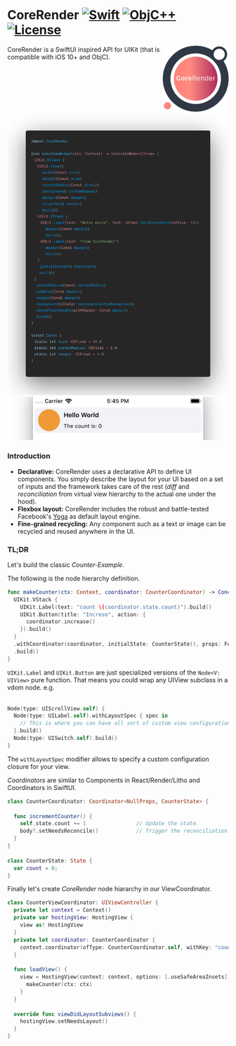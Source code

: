 # CoreRender [![Swift](https://img.shields.io/badge/swift-5.1-orange.svg?style=flat)](#) [![ObjC++](https://img.shields.io/badge/ObjC++-blue.svg?style=flat)](#) [![License](https://img.shields.io/badge/license-MIT-blue.svg?style=flat)](https://opensource.org/licenses/MIT)

<img src="docs/assets/logo_new.png" width=150 alt="CoreRender" align=right />

CoreRender is a SwiftUI inspired API for UIKit (that is compatible with iOS 10+ and ObjC).


<img src="docs/assets/carbon_1.png" width=640 alt="screen_code" />

<img src="docs/assets/screen_1.png" width=640 alt="screen" />

### Introduction

* **Declarative:** CoreRender uses a declarative API to define UI components. You simply describe the layout for your UI based on a set of inputs and the framework takes care of the rest (*diff* and *reconciliation* from virtual view hierarchy to the actual one under the hood).
* **Flexbox layout:** CoreRender includes the robust and battle-tested Facebook's [Yoga](https://facebook.github.io/yoga/) as default layout engine.
* **Fine-grained recycling:** Any component such as a text or image can be recycled and reused anywhere in the UI.

### TL;DR

Let's build the classic *Counter-Example*.

The following is the node hierarchy definition.

```swift
func makeCounter(ctx: Context, coordinator: CounterCoordinator) -> ConcreteNode<UIView> {
  UIKit.VStack {
    UIKit.Label(text: "count \(coordinator.state.count)").build()
    UIKit.Button(title: "Increse", action: {
      coordinator.increase()
    }).build()
  }
  .withCoordinator(coordinator, initialState: CounterState(), props: FooProps)
  .build()
}
```

`UIKit.Label` and `UIKit.Button` are just specialized versions of the `Node<V: UIView>` pure function.
That means you could wrap any UIView subclass in a vdom node. e.g.
```swift

Node(type: UIScrollView.self) {
  Node(type: UILabel.self).withLayoutSpec { spec in 
    // This is where you can have all sort of custom view configuration.
  }.build()
  Node(type: UISwitch.self).build()
}

```
The `withLayoutSpec` modifier allows to specify a custom configuration closure for your view.



*Coordinators* are similar to Components in React/Render/Litho and Coordinators in SwiftUI.

```swift
class CounterCoordinator: Coordinator<NullProps, CounterState> {

  func incrementCounter() {
    self.state.count += 1                // Update the state.
    body?.setNeedsReconcile()            // Trigger the reconciliation algorithm on the view hiearchy associated to this coordinator.
  }
}

class CounterState: State {
  var count = 0;
}
```

Finally let's create *CoreRender* node hiararchy in our ViewCoordinator.

```swift
class CounterViewCoordinator: UIViewController {
  private let context = Context()
  private var hostingView: HostingView {
    view as! HostingView
  }
  private let coordinator: CounterCoordinator {
    context.coordinator(ofType: CounterCoordinator.self, withKey: "counter")
  }
  
  func loadView() {
    view = HostingView(context: context, options: [.useSafeAreaInsets]) { ctx in
      makeCounter(ctx: ctx)
    }
  }
  
  override func viewDidLayoutSubviews() {
    hostingView.setNeedsLayout()
  }
}
```
